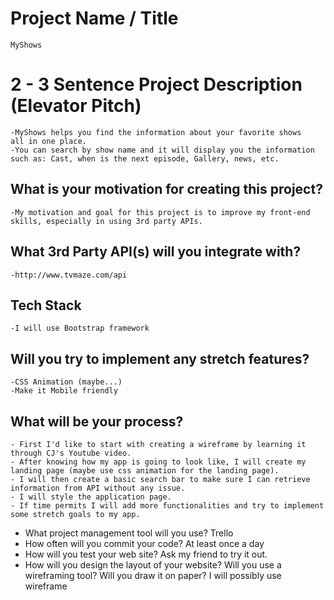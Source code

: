 # Project Name / Title

    MyShows

# 2 - 3 Sentence Project Description (Elevator Pitch)

    -MyShows helps you find the information about your favorite shows
    all in one place.
    -You can search by show name and it will display you the information
    such as: Cast, when is the next episode, Gallery, news, etc.

## What is your motivation for creating this project?

    -My motivation and goal for this project is to improve my front-end
    skills, especially in using 3rd party APIs.

## What 3rd Party API(s) will you integrate with?

    -http://www.tvmaze.com/api

## Tech Stack

    -I will use Bootstrap framework

## Will you try to implement any stretch features?

    -CSS Animation (maybe...)
    -Make it Mobile friendly

## What will be your process?

    - First I'd like to start with creating a wireframe by learning it through CJ's Youtube video.
    - After knowing how my app is going to look like, I will create my landing page (maybe use css animation for the landing page).
    - I will then create a basic search bar to make sure I can retrieve information from API without any issue.
    - I will style the application page.
    - If time permits I will add more functionalities and try to implement some stretch goals to my app.

- What project management tool will you use?
  Trello
- How often will you commit your code?
  At least once a day
- How will you test your web site?
  Ask my friend to try it out.
- How will you design the layout of your website? Will you use a wireframing tool? Will you draw it on paper?
  I will possibly use wireframe
